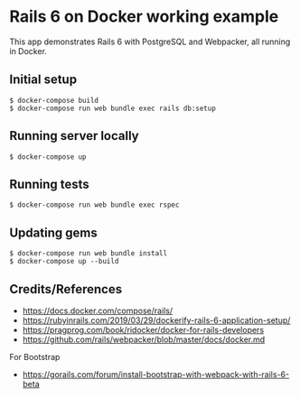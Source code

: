 # Rails 6 on Docker working example

This app demonstrates Rails 6 with PostgreSQL and Webpacker, all running in Docker.

## Initial setup
```
$ docker-compose build
$ docker-compose run web bundle exec rails db:setup
```

## Running server locally
```
$ docker-compose up
```

## Running tests
```
$ docker-compose run web bundle exec rspec
```

## Updating gems
```
$ docker-compose run web bundle install
$ docker-compose up --build
```


## Credits/References

* https://docs.docker.com/compose/rails/
* https://rubyinrails.com/2019/03/29/dockerify-rails-6-application-setup/
* https://pragprog.com/book/ridocker/docker-for-rails-developers
* https://github.com/rails/webpacker/blob/master/docs/docker.md

For Bootstrap

* https://gorails.com/forum/install-bootstrap-with-webpack-with-rails-6-beta
